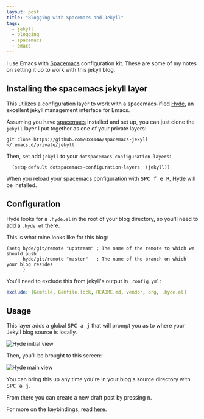 ```yaml
---
layout: post
title: "Blogging with Spacemacs and Jekyll"
tags: 
  - jekyll
  - blogging
  - spacemacs
  - emacs
---
```


I use Emacs with [Spacemacs](http://spacemacs.org/) configuration kit. These are some of my notes on setting it up to work with this jekyll blog. 

## Installing the spacemacs jekyll layer

This utilizes a configuration layer to work with a spacemacs-ified [Hyde](https://github.com/nibrahim/Hyde), an excellent jekyll management interface for Emacs.  

Assuming you have [spacemacs](http://spacemacs.org/) installed and set up, you can just clone the `jekyll` layer I put together as one of your private layers: 

``` shell
git clone https://github.com/0x414A/spacemacs-jekyll ~/.emacs.d/private/jekyll
```

Then, set add `jekyll` to your `dotspacemacs-configuration-layers`:

``` emacs-lisp
  (setq-default dotspacemacs-configuration-layers '(jekyll))
```

When you reload your spacemacs configuration with <kbd>SPC f e R</kbd>, Hyde will be installed.

## Configuration 

Hyde looks for a `.hyde.el` in the root of your blog directory, so you'll need to add a `.hyde.el` there. 

This is what mine looks like for this blog:

``` emacs-lisp
(setq hyde/git/remote "upstream" ; The name of the remote to which we should push
      hyde/git/remote "master"   ; The name of the branch on which your blog resides
      )
```

You'll need to exclude this from jekyll's output in `_config.yml`:

``` yaml
exclude: [Gemfile, Gemfile.lock, README.md, vendor, org, .hyde.el]
```

## Usage

This layer adds a global <kbd>SPC a j</kbd> that will prompt you as to where your Jekyll blog source is locally. 

![Hyde initial view](https://cloud.githubusercontent.com/assets/6130766/15062690/3a5b7d4e-1308-11e6-8db5-ab9ee74951fa.png)

Then, you'll be brought to this screen:

![Hyde main view](https://cloud.githubusercontent.com/assets/6130766/15062693/3fcc0be0-1308-11e6-94e2-f72d689bfd5f.png)

You can bring this up any time you're in your blog's source directory with <kbd>SPC a j</kbd>. 

From there you can create a new draft post by pressing <kbd>n</kbd>.

For more on the keybindings, read [here](https://github.com/0x414A/spacemacs-jekyll#key-bindings).
